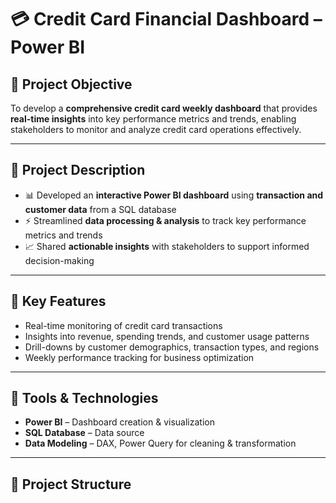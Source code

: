 # 💳 Credit Card Financial Dashboard – Power BI  

## 🔹 Project Objective  
To develop a **comprehensive credit card weekly dashboard** that provides **real-time insights** into key performance metrics and trends, enabling stakeholders to monitor and analyze credit card operations effectively.  

---

## 🔹 Project Description  
- 📊 Developed an **interactive Power BI dashboard** using **transaction and customer data** from a SQL database  
- ⚡ Streamlined **data processing & analysis** to track key performance metrics and trends  
- 📈 Shared **actionable insights** with stakeholders to support informed decision-making  

---

## 🔹 Key Features  
- Real-time monitoring of credit card transactions  
- Insights into revenue, spending trends, and customer usage patterns  
- Drill-downs by customer demographics, transaction types, and regions  
- Weekly performance tracking for business optimization  

---

## 🔹 Tools & Technologies  
- **Power BI** – Dashboard creation & visualization  
- **SQL Database** – Data source  
- **Data Modeling** – DAX, Power Query for cleaning & transformation  

---

## 📁 Project Structure  
